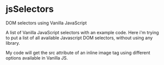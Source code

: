 # jsSelectors
DOM selectors using Vanilla JavaScript

A list of Vanilla JavaScript selectors with an example code. Here i'm trying to put a list of all available Javascript DOM 
selectors, without using any library. 

My code will get the src attribute of an inline image tag using different options available in Vanilla JS. 
